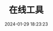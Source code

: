 ---
title: 在线工具
desc: 在线工具
date: 2024-01-29 18:23:23
type: tlink
cover: https://bu.dusays.com/2024/01/29/65b78d73e8502.png
---